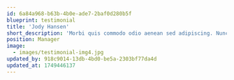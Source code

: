 ```yaml
---
id: 6a84a968-b63b-4b0e-ade7-2baf0d280b5f
blueprint: testimonial
title: 'Jody Hansen'
short_description: 'Morbi quis commodo odio aenean sed adipiscing. Nunc sed augue lacus viverra vitae congue. Nisi quis eleifend qua'
position: Manager
image:
  - images/testimonial-img4.jpg
updated_by: 918c9014-13db-4bd0-be5a-2303bf77da4d
updated_at: 1749446137
---
```

